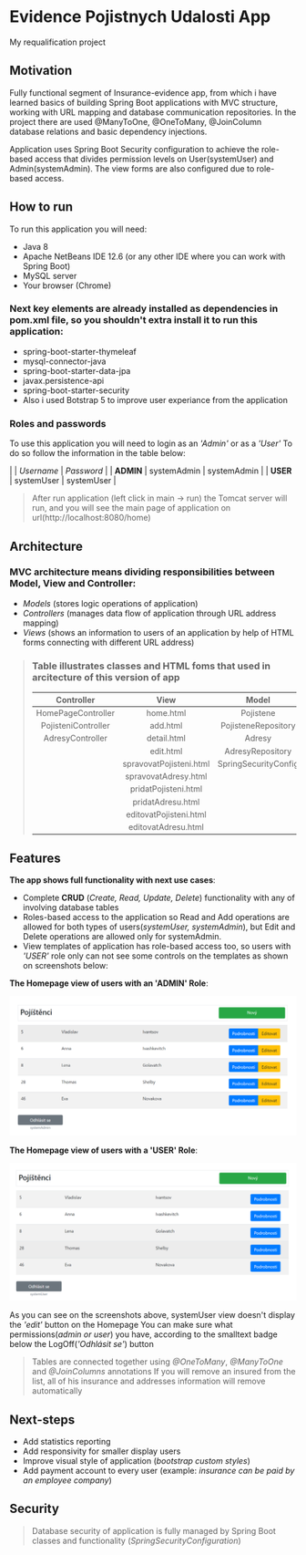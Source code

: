 # Evidence Pojistnych Udalosti App
My requalification project



## Motivation

Fully functional segment of Insurance-evidence app, from which i have learned basics of building Spring Boot applications with MVC structure, working with URL mapping and database communication repositories. In the project there are used @ManyToOne, @OneToMany, @JoinColumn database relations and basic dependency injections. 

Application uses Spring Boot Security configuration to achieve the role-based access that divides permission levels on User(systemUser) and Admin(systemAdmin). The view forms are also configured due to role-based access.



## How to run

To run this application you will need:

- Java 8
- Apache NetBeans IDE 12.6 (or any other IDE where you can work with Spring Boot)
- MySQL server
- Your browser (Chrome)



### Next key elements are already installed as dependencies in pom.xml file, so you shouldn't extra install it to run this application:

- spring-boot-starter-thymeleaf
- mysql-connector-java
- spring-boot-starter-data-jpa
- javax.persistence-api
- spring-boot-starter-security
- Also i used Botstrap 5 to improve user experiance from the application

### Roles and passwords

To use this application you will need to login as an *'Admin'* or as a *'User'*
To do so follow the information in the table below:

| | *Username* | *Password* |
| **ADMIN** | systemAdmin | systemAdmin |
| **USER** | systemUser | systemUser |

> 
> After run application (left click in main -> run) the Tomcat server will run, and you will see the main page of application on url(http://localhost:8080/home)
> 



## Architecture

### MVC architecture means dividing responsibilities between Model, View and Controller:

- *Models* (stores logic operations of application)
- *Controllers* (manages data flow of application through URL address mapping)
- *Views* (shows an information to users of an application by help of HTML forms connecting with different URL address)


> ### Table illustrates classes and HTML foms that used in arcitecture of this version of app
> 
> | **Controller** | **View** | **Model** |
> | :-----------: | :-----: | :-------: |
> | HomePageController | home.html | Pojistene |
> | PojisteniController | add.html | PojisteneRepository |
> | AdresyController | detail.html | Adresy |
> | | edit.html | AdresyRepository |
> | | spravovatPojisteni.html | SpringSecurityConfig |
> | | spravovatAdresy.html | |
> | | pridatPojisteni.html | |
> | | pridatAdresu.html | |
> | | editovatPojisteni.html | |
> | | editovatAdresu.html | |



## Features

**The app shows full functionality with next use cases**:

- Complete **CRUD** (*Create, Read, Update, Delete*) functionality with any of involving database tables
- Roles-based access to the application so Read and Add operations are allowed for both types of users(*systemUser, systemAdmin*), but Edit and Delete operations are allowed only for systemAdmin.
- View templates of application has role-based access too, so users with *'USER'* role only can not see some controls on the templates as shown on screenshots below:

**The Homepage view of users with an 'ADMIN' Role**:

![HomePage 'ADMIN' view](/screenshots/systemAdminView.png)

**The Homepage view of users with a 'USER' Role**:

![HomePage 'USER' view](/screenshots/systemUserView.png)


As you can see on the screenshots above, systemUser view doesn't display the *'edit'* button on the Homepage 
You can make sure what permissions(*admin or user*) you have, according to the smalltext badge below the LogOff(*'Odhlásit se'*) button


> Tables are connected together using *@OneToMany*, *@ManyToOne* and *@JoinColumns* annotations
> If you will remove an insured from the list, all of his insurance and addresses information will remove automatically



## Next-steps

- Add statistics reporting
- Add responsivity for smaller display users
- Improve visual style of application (*bootstrap custom styles*)
- Add payment account to every user (example: *insurance can be paid by an employee company*)




## Security

> Database security of application is fully managed by Spring Boot classes and functionality (*SpringSecurityConfiguration*)
